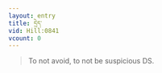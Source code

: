 ```yaml
---
layout: entry
title: དྲེད་
vid: Hill:0841
vcount: 0
---
```

> To not avoid, to not be suspicious DS\.

